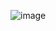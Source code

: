 ![image](https://user-images.githubusercontent.com/63789702/188315115-7cd07a05-d1da-4bf3-a065-2c9b9c52a2e7.png)
